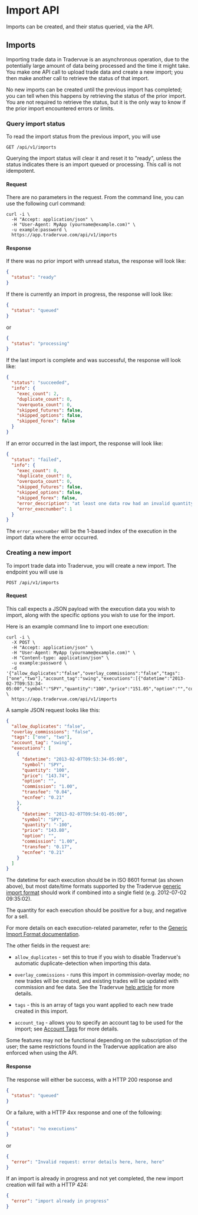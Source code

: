 Import API
==========

Imports can be created, and their status queried, via the API.

Imports
-------

Importing trade data in Tradervue is an asynchronous operation, due to the potentially large amount of
data being processed and the time it might take. You make one API call to upload trade data and
create a new import; you then make
another call to retrieve the status of that import.

No new imports can be created until the previous import has completed; you can tell when this happens
by retrieving the status of the prior import. You are not required to retrieve the status, but it is
the only way to know if the prior import encountered errors or limits.

### Query import status

To read the import status from the previous import, you will use

`GET /api/v1/imports`

Querying the import status will clear it and reset it to "ready", unless the status indicates there
is an import queued or processing. This call is not idempotent.

#### Request

There are no parameters in the request. From the command line, you can use the following curl command:

```
curl -i \
  -H "Accept: application/json" \
  -H "User-Agent: MyApp (yourname@example.com)" \
  -u example:password \
  https://app.tradervue.com/api/v1/imports
```

#### Response

If there was no prior import with unread status, the response will look like:

```json
{
  "status": "ready"
}
```

If there is currently an import in progress, the response will look like:

```json
{
  "status": "queued"
}
```

or

```json
{
  "status": "processing"
}
```

If the last import is complete and was successful, the response will look like:

```json
{
  "status": "succeeded",
  "info": {
    "exec_count": 2,
    "duplicate_count": 0,
    "overquota_count": 0,
    "skipped_futures": false,
    "skipped_options": false,
    "skipped_forex": false
  }
}
```

If an error occurred in the last import, the response will look like:

```json
{
  "status": "failed",
  "info": {
    "exec_count": 0,
    "duplicate_count": 0,
    "overquota_count": 0,
    "skipped_futures": false,
    "skipped_options": false,
    "skipped_forex": false,
    "error_description": "at least one data row had an invalid quantity",
    "error_execnumber": 1
  }
}
```

The `error_execnumber` will be the 1-based index of the execution in the import data where the
error occurred.

### Creating a new import

To import trade data into Tradervue, you will create a new import. The endpoint you will use is

`POST /api/v1/imports`

#### Request

This call expects a JSON payload with the execution data you wish to import, along with the
specific options you wish to use for the import.

Here is an example command line to import one execution:

```
curl -i \
  -X POST \
  -H "Accept: application/json" \
  -H "User-Agent: MyApp (yourname@example.com)" \
  -H "Content-type: application/json" \
  -u example:password \
  -d '{"allow_duplicates":"false","overlay_commissions":"false","tags":["one","two"],"account_tag":"swing","executions":[{"datetime":"2013-02-7T09:53:34-05:00","symbol":"SPY","quantity":"100","price":"151.05","option":"","commission":"1.00","transfee":"0.04","ecnfee":"0.21"}]}' \
  https://app.tradervue.com/api/v1/imports
```

A sample JSON request looks like this:

```json
{
  "allow_duplicates": "false",
  "overlay_commissions": "false",
  "tags": ["one", "two"],
  "account_tag": "swing",
  "executions": [
    {
      "datetime": "2013-02-07T09:53:34-05:00",
      "symbol": "SPY",
      "quantity": "100",
      "price": "143.74",
      "option": "",
      "commission": "1.00",
      "transfee": "0.04",
      "ecnfee": "0.21"
    },
    {
      "datetime": "2013-02-07T09:54:01-05:00",
      "symbol": "SPY",
      "quantity": "-100",
      "price": "143.80",
      "option": "",
      "commission": "1.00",
      "transfee": "0.17",
      "ecnfee": "0.21"
    }
  ]
}
```

The datetime for each execution should be in ISO 8601 format (as shown above), but most date/time formats
supported by the Tradervue [generic import format](http://app.tradervue.com/help/generic) should work if
combined into a single field (e.g. 2012-07-02 09:35:02).

The quantity for each execution should be positive for a buy, and negative for a sell.

For more details on each execution-related parameter, refer to the
[Generic Import Format documentation](http://app.tradervue.com/help/generic).

The other fields in the request are:

- `allow_duplicates` - set this to true if you wish to disable Tradervue's automatic duplicate-detection
when importing this data.

- `overlay_commissions` - runs this import in commission-overlay mode; no new trades will be created, and
existing trades will be updated with commission and fee data. See the Tradervue
[help article](http://app.tradervue.com/help/older_commissions) for more details.

- `tags` - this is an array of tags you want applied to each new trade created in this import.

- `account_tag` - allows you to specify an account tag to be used for the import; see
[Account Tags](http://app.tradervue.com/help/account_tags) for more details.

Some features may not be functional depending on the subscription of the user; the same restrictions found
in the Tradervue application are also enforced when using the API.

#### Response

The response will either be success, with a HTTP 200 response and

```json
{
  "status": "queued"
}
```

Or a failure, with a HTTP 4xx response and one of the following:

```json
{
  "status": "no executions"
}
```

or

```json
{
  "error": "Invalid request: error details here, here, here"
}
```

If an import is already in progress and not yet completed, the new
import creation will fail with a HTTP 424:

```json
{
  "error": "import already in progress"
}
```
